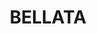 ---
lastmod: '2025-04-06T06:05:20+00:00'
latitude: -29.925739
layout: suburb
longitude: 149.690988
postcode: '2397'
state: NSW
title: BELLATA
url: /nsw/bellata/
---